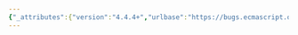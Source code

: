 ```yaml
---
{"_attributes":{"version":"4.4.4+","urlbase":"https://bugs.ecmascript.org/","maintainer":"dherman@mozilla.com"},"bug":{"bug_id":3100,"creation_ts":"2014-08-04 10:45:00 -0700","short_desc":"Updates to @@unscopables","delta_ts":"2014-08-25 08:29:26 -0700","product":"Draft for 6th Edition","component":"technical issue","version":"Rev 26: July 18, 2014 Draft","rep_platform":"All","op_sys":"All","bug_status":"RESOLVED","resolution":"FIXED","priority":"Normal","bug_severity":"enhancement","everconfirmed":true,"reporter":{"uid":"waldron.rick","name":"Rick Waldron"},"assigned_to":{"uid":"allen","name":"Allen Wirfs-Brock"},"long_desc":[{"commentid":9658,"comment_count":0,"who":{"uid":"waldron.rick","name":"Rick Waldron"},"bug_when":"2014-08-04 10:45:21 -0700","thetext":"Resolution from last f2f:\n\n- @@unscopables only works inside of `with` object environment records, not global object environment records. \n- Revert to the previous algorithm: \n  1. looks up unscopables, doesn't matter where in the prototype\n  2. checks the `name` against unscopables (HasProperty, not HasOwnProperty)\n  3. if found continue up to the next scope level"},{"commentid":9839,"comment_count":1,"who":{"uid":"allen","name":"Allen Wirfs-Brock"},"bug_when":"2014-08-21 16:52:04 -0700","thetext":"fixed in rev27 editor's draft"},{"commentid":9925,"comment_count":2,"who":{"uid":"allen","name":"Allen Wirfs-Brock"},"bug_when":"2014-08-25 08:29:26 -0700","thetext":"fixed in rev27 draft"}]}}
---
```

